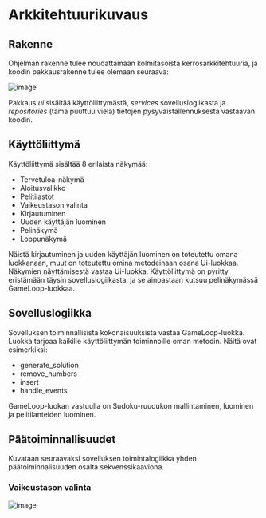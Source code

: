 # Arkkitehtuurikuvaus

## Rakenne
Ohjelman rakenne tulee noudattamaan kolmitasoista kerrosarkkitehtuuria, ja koodin pakkausrakenne tulee olemaan seuraava:

![image](https://user-images.githubusercontent.com/117500758/207262820-0d906bd9-5a4a-45e5-9d0d-8a239035c2f2.png)

Pakkaus *ui* sisältää käyttöliittymästä, *services* sovelluslogiikasta ja *repositories* (tämä puuttuu vielä) tietojen pysyväistallennuksesta vastaavan koodin.

## Käyttöliittymä

Käyttöliittymä sisältää 8 erilaista näkymää:

- Tervetuloa-näkymä
- Aloitusvalikko
- Pelitilastot
- Vaikeustason valinta
- Kirjautuminen
- Uuden käyttäjän luominen
- Pelinäkymä
- Loppunäkymä

Näistä kirjautuminen ja uuden käyttäjän luominen on toteutettu omana luokkanaan, muut on toteutettu omina metodeinaan osana Ui-luokkaa. Näkymien näyttämisestä vastaa Ui-luokka. Käyttöliittymä on pyritty eristämään täysin sovelluslogiikasta, ja se ainoastaan kutsuu pelinäkymässä GameLoop-luokkaa.

## Sovelluslogiikka

Sovelluksen toiminnallisista kokonaisuuksista vastaa GameLoop-luokka. Luokka tarjoaa kaikille käyttöliittymän toiminnoille oman metodin. Näitä ovat esimerkiksi: 

- generate_solution
- remove_numbers
- insert
- handle_events

GameLoop-luokan vastuulla on Sudoku-ruudukon mallintaminen, luominen ja pelitilanteiden luominen. 

## Päätoiminnallisuudet

Kuvataan seuraavaksi sovelluksen toimintalogiikka yhden päätoiminnalisuuden osalta sekvenssikaaviona.

### Vaikeustason valinta

![image](https://user-images.githubusercontent.com/117500758/207268321-0148907f-0b8f-463d-838d-0bc354fee25f.png)




